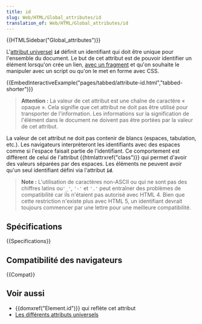 ```yaml
---
title: id
slug: Web/HTML/Global_attributes/id
translation_of: Web/HTML/Global_attributes/id
---
```


{{HTMLSidebar("Global_attributes")}}

L'[attribut universel](/fr/docs/Web/HTML/Attributs_universels) **`id`** définit un identifiant qui doit être unique pour l'ensemble du document. Le but de cet attribut est de pouvoir identifier un élément lorsqu'on crée un lien, [avec un fragment](/fr/docs/Web/HTTP/Basics_of_HTTP/Identifier_des_ressources_sur_le_Web#Fragment) et qu'on souhaite le manipuler avec un script ou qu'on le met en forme avec CSS.

{{EmbedInteractiveExample("pages/tabbed/attribute-id.html","tabbed-shorter")}}

> **Attention :** La valeur de cet attribut est une chaîne de caractère « opaque ». Cela signifie que cet attribut ne doit pas être utilisé pour transporter de l'information. Les informations sur la signification de l'élément dans le document ne doivent pas être portées par la valeur de cet attribut.

La valeur de cet attribut ne doit pas contenir de blancs (espaces, tabulation, etc.). Les navigateurs interprèteront les identifiants avec des espaces comme si l'espace faisait partie de l'identifiant. Ce comportement est différent de celui de l'attribut {{htmlattrxref("class")}} qui permet d'avoir des valeurs séparées par des espaces. Les éléments ne peuvent avoir qu'un seul identifiant défini via l'attribut **`id`**.

> **Note :** L'utilisation de caractères non-ASCII ou qui ne sont pas des chiffres latins ou`'_'`, `'-'` et `'.'` peut entraîner des problèmes de compatibilité car ils n'étaient pas autorisé avec HTML 4. Bien que cette restriction n'existe plus avec HTML 5, un identifiant devrait toujours commencer par une lettre pour une meilleure compatibilité.

## Spécifications

{{Specifications}}

## Compatibilité des navigateurs

{{Compat}}

## Voir aussi

- {{domxref("Element.id")}} qui reflète cet attribut
- [Les différents attributs universels](/fr/docs/Web/HTML/Attributs_universels)
